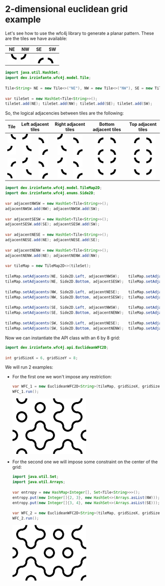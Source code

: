# 2-dimensional euclidean grid example

Let's see how to use the wfc4j library to generate a planar pattern. These are the tiles we have available:

| NE  | NW  | SE  | SW  |
|:---:|:---:|:---:|:---:|
|<img src="../assets/2-dimensional-euclidean/NE.png">|<img src="../assets/2-dimensional-euclidean/NW.png">|<img src="../assets/2-dimensional-euclidean/SE.png">|<img src="../assets/2-dimensional-euclidean/SW.png">|

```java
import java.util.HashSet;
import dev.irzinfante.wfc4j.model.Tile;

Tile<String> NE = new Tile<>("NE"), NW = new Tile<>("NW"), SE = new Tile<>("SE"), SW = new Tile<>("SW");

var tileSet = new HashSet<Tile<String>>();
tileSet.add(NE); tileSet.add(NW); tileSet.add(SE); tileSet.add(SW);
```

So, the logical adjacencies between tiles are the following:


| Tile | Left adjacent tiles   | Right adjacent tiles   | Bottom adjacent tiles  | Top adjacent tiles     |
|:----:|:---------------------:|:----------------------:|:----------------------:|:----------------------:|
|<img src="../assets/2-dimensional-euclidean/NE.png">|<img src="../assets/2-dimensional-euclidean/NW.png"> $~~~~$ <img src="../assets/2-dimensional-euclidean/SW.png">|<img src="../assets/2-dimensional-euclidean/NW.png"> $~~~~$ <img src="../assets/2-dimensional-euclidean/SW.png">|<img src="../assets/2-dimensional-euclidean/SE.png"> $~~~~$ <img src="../assets/2-dimensional-euclidean/SW.png">|<img src="../assets/2-dimensional-euclidean/SE.png"> $~~~~$ <img src="../assets/2-dimensional-euclidean/SW.png">|
|<img src="../assets/2-dimensional-euclidean/NW.png">|<img src="../assets/2-dimensional-euclidean/NE.png"> $~~~~$ <img src="../assets/2-dimensional-euclidean/SE.png">|<img src="../assets/2-dimensional-euclidean/NE.png"> $~~~~$ <img src="../assets/2-dimensional-euclidean/SE.png">|<img src="../assets/2-dimensional-euclidean/SE.png"> $~~~~$ <img src="../assets/2-dimensional-euclidean/SW.png">|<img src="../assets/2-dimensional-euclidean/SE.png"> $~~~~$ <img src="../assets/2-dimensional-euclidean/SW.png">|
|<img src="../assets/2-dimensional-euclidean/SE.png">|<img src="../assets/2-dimensional-euclidean/NW.png"> $~~~~$ <img src="../assets/2-dimensional-euclidean/SW.png">|<img src="../assets/2-dimensional-euclidean/NW.png"> $~~~~$ <img src="../assets/2-dimensional-euclidean/SW.png">|<img src="../assets/2-dimensional-euclidean/NE.png"> $~~~~$ <img src="../assets/2-dimensional-euclidean/NW.png">|<img src="../assets/2-dimensional-euclidean/NE.png"> $~~~~$ <img src="../assets/2-dimensional-euclidean/NW.png">|
|<img src="../assets/2-dimensional-euclidean/SW.png">|<img src="../assets/2-dimensional-euclidean/NE.png"> $~~~~$ <img src="../assets/2-dimensional-euclidean/SE.png">|<img src="../assets/2-dimensional-euclidean/NE.png"> $~~~~$ <img src="../assets/2-dimensional-euclidean/SE.png">|<img src="../assets/2-dimensional-euclidean/NE.png"> $~~~~$ <img src="../assets/2-dimensional-euclidean/NW.png">|<img src="../assets/2-dimensional-euclidean/NE.png"> $~~~~$ <img src="../assets/2-dimensional-euclidean/NW.png">|

```java
import dev.irzinfante.wfc4j.model.TileMap2D;
import dev.irzinfante.wfc4j.enums.Side2D;

var adjacentNWSW = new HashSet<Tile<String>>();
adjacentNWSW.add(NW); adjacentNWSW.add(SW);

var adjacentSESW = new HashSet<Tile<String>>();
adjacentSESW.add(SE); adjacentSESW.add(SW);

var adjacentNESE = new HashSet<Tile<String>>();
adjacentNESE.add(NE); adjacentNESE.add(SE);

var adjacentNENW = new HashSet<Tile<String>>();
adjacentNENW.add(NE); adjacentNENW.add(NW);

var tileMap = new TileMap2D<>(tileSet);

tileMap.setAdjacents(NE, Side2D.Left, adjacentNWSW);	tileMap.setAdjacents(NE, Side2D.Right, adjacentNWSW);
tileMap.setAdjacents(NE, Side2D.Bottom, adjacentSESW);	tileMap.setAdjacents(NE, Side2D.Top, adjacentSESW);

tileMap.setAdjacents(NW, Side2D.Left, adjacentNESE);	tileMap.setAdjacents(NW, Side2D.Right, adjacentNESE);
tileMap.setAdjacents(NW, Side2D.Bottom, adjacentSESW);	tileMap.setAdjacents(NW, Side2D.Top, adjacentSESW);

tileMap.setAdjacents(SE, Side2D.Left, adjacentNWSW);	tileMap.setAdjacents(SE, Side2D.Right, adjacentNWSW);
tileMap.setAdjacents(SE, Side2D.Bottom, adjacentNENW);	tileMap.setAdjacents(SE, Side2D.Top, adjacentNENW);

tileMap.setAdjacents(SW, Side2D.Left, adjacentNESE);	tileMap.setAdjacents(SW, Side2D.Right, adjacentNESE);
tileMap.setAdjacents(SW, Side2D.Bottom, adjacentNENW);	tileMap.setAdjacents(SW, Side2D.Top, adjacentNENW);
```

Now we can instantiate the API class with an 6 by 8 grid:

```java
import dev.irzinfante.wfc4j.api.EuclideanWFC2D;

int gridSizeX = 6, gridSizeY = 8;
```

We will run 2 examples:

- For the first one we won't impose any restriction:

  ```java
  var WFC_1 = new EuclideanWFC2D<String>(tileMap, gridSizeX, gridSizeY);
  WFC_1.run();
  ```

  <img src="../assets/2-dimensional-euclidean/result1.png">

- For the second one we will impose some constraint on the center of the grid:

  ```java
  import java.util.Set;
  import java.util.Arrays;

  var entropy = new HashMap<Integer[], Set<Tile<String>>>();
  entropy.put(new Integer[]{2, 3}, new HashSet<>(Arrays.asList(NW)));
  entropy.put(new Integer[]{3, 4}, new HashSet<>(Arrays.asList(SE)));

  var WFC_2 = new EuclideanWFC2D<String>(tileMap, gridSizeX, gridSizeY, entropy);
  WFC_2.run();
  ```

  <img src="../assets/2-dimensional-euclidean/result2.png">
